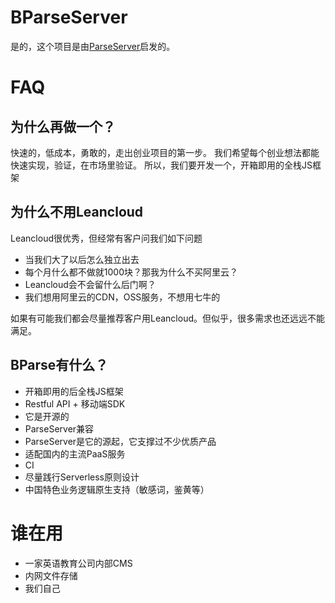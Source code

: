 # BParseServer

是的，这个项目是由[ParseServer](http://parseplatform.org)启发的。

# FAQ

## 为什么再做一个？

快速的，低成本，勇敢的，走出创业项目的第一步。
我们希望每个创业想法都能快速实现，验证，在市场里验证。
所以，我们要开发一个，开箱即用的全栈JS框架

## 为什么不用Leancloud

Leancloud很优秀，但经常有客户问我们如下问题
* 当我们大了以后怎么独立出去
* 每个月什么都不做就1000块？那我为什么不买阿里云？
* Leancloud会不会留什么后门啊？
* 我们想用阿里云的CDN，OSS服务，不想用七牛的

如果有可能我们都会尽量推荐客户用Leancloud。但似乎，很多需求也还远远不能满足。

## BParse有什么？

* 开箱即用的后全栈JS框架
* Restful API + 移动端SDK
* 它是开源的
* ParseServer兼容
* ParseServer是它的源起，它支撑过不少优质产品
* 适配国内的主流PaaS服务
* CI
* 尽量践行Serverless原则设计
* 中国特色业务逻辑原生支持（敏感词，鉴黄等）

# 谁在用

* 一家英语教育公司内部CMS
* 内网文件存储
* 我们自己
